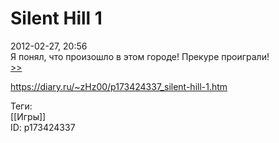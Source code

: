 Silent Hill 1
==============

   
 2012-02-27, 20:56   
  Я понял, что произошло в этом городе! Прекуре проиграли!   
  [>>](Silen%20Hill%201,%20часть%202)    
    
 <https://diary.ru/~zHz00/p173424337_silent-hill-1.htm>   
   
 Теги:   
 [[Игры]]   
 ID: p173424337